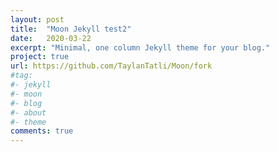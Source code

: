 ```yaml
---
layout: post
title:  "Moon Jekyll test2"
date:   2020-03-22
excerpt: "Minimal, one column Jekyll theme for your blog."
project: true
url: https://github.com/TaylanTatli/Moon/fork
#tag:
#- jekyll
#- moon
#- blog
#- about
#- theme
comments: true
---
```


